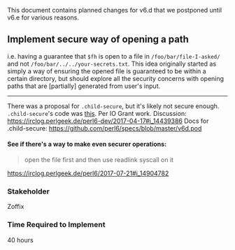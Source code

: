 
This document contains planned changes for v6.d that we postponed until v6.e
for various reasons.

## Implement secure way of opening a path

i.e. having a guarantee that `$fh` is open to a file in `/foo/bar/file-I-asked/`
and not `/foo/bar/../../your-secrets.txt`. This idea originally started as
simply a way of ensuring the opened file is guaranteed to be within a certain
directory, but should explore all the security concerns with opening
paths that are [partially] generated from user's input.

----

There was a proposal for `.child-secure`, but it's likely not secure enough.
`.child-secure`'s code was [this](https://github.com/rakudo/rakudo/commit/587cd4f9e53efc63d8694cb7770caed2b3d53410).
Per IO Grant work.
Discussion: https://irclog.perlgeek.de/perl6-dev/2017-04-17#i_14439386
Docs for .child-secure: https://github.com/perl6/specs/blob/master/v6d.pod

#### See if there's a way to make even securer operations:

> open the file first and then use readlink syscall on it

https://irclog.perlgeek.de/perl6/2017-07-21#i_14904782

### Stakeholder

Zoffix

### Time Required to Implement

40 hours

